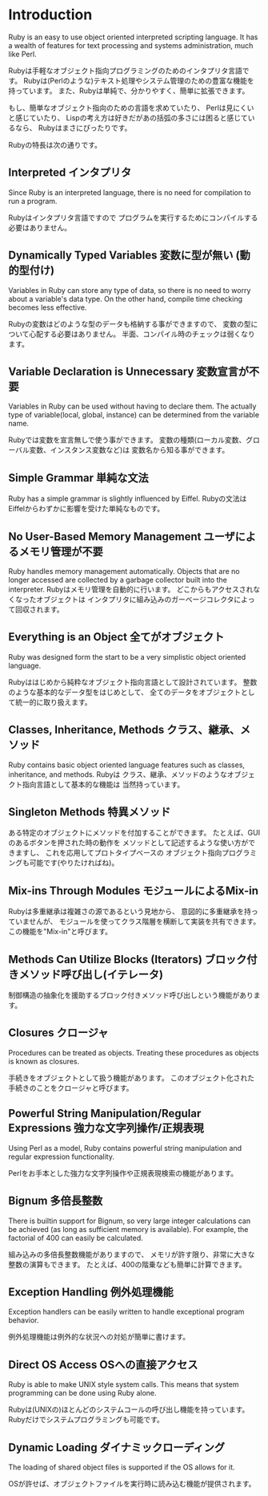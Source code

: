 Introduction
============

Ruby is an easy to use object oriented interpreted scripting language. It has a wealth of features for text processing and systems administration, much like Perl. 

Rubyは手軽なオブジェクト指向プログラミングのためのインタプリタ言語です。 Rubyは(Perlのような)テキスト処理やシステム管理のための豊富な機能を持っています。 また、Rubyは単純で、分かりやすく、簡単に拡張できます。

もし、簡単なオブジェクト指向のための言語を求めていたり、 Perlは見にくいと感じていたり、 Lispの考え方は好きだがあの括弧の多さには困ると感じているなら、 Rubyはまさにぴったりです。

Rubyの特長は次の通りです。

Interpreted インタプリタ
------
Since Ruby is an interpreted language, there is no need for compilation to run a program.

Rubyはインタプリタ言語ですので プログラムを実行するためにコンパイルする必要はありません。

Dynamically Typed Variables 変数に型が無い (動的型付け)
---------------
Variables in Ruby can store any type of data, so there is no need to worry about a variable's data type. On the other hand, compile time checking becomes less effective.

Rubyの変数はどのような型のデータも格納する事ができますので、 変数の型について心配する必要はありません。 半面、コンパイル時のチェックは弱くなります。

Variable Declaration is Unnecessary 変数宣言が不要
-------
Variables in Ruby can be used without having to declare them. The actually type of variable(local, global, instance) can be determined from the variable name.

Rubyでは変数を宣言無しで使う事ができます。 変数の種類(ローカル変数、グローバル変数、インスタンス変数など)は 変数名から知る事ができます。

Simple Grammar 単純な文法
--------------
Ruby has a simple grammar is slightly influenced by Eiffel.
Rubyの文法はEiffelからわずかに影響を受けた単純なものです。

No User-Based Memory Management ユーザによるメモリ管理が不要
--------------
Ruby handles memory management automatically. Objects that are no longer accessed are collected by a garbage collector built into the interpreter.
Rubyはメモリ管理を自動的に行います。 どこからもアクセスされなくなったオブジェクトは インタプリタに組み込みのガーベージコレクタによって回収されます。

Everything is an Object 全てがオブジェクト
---------
Ruby was designed form the start to be a very simplistic object oriented language. 

Rubyははじめから純粋なオブジェクト指向言語として設計されています。 整数のような基本的なデータ型をはじめとして、 全てのデータをオブジェクトとして統一的に取り扱えます。

Classes, Inheritance, Methods クラス、継承、メソッド
-----------
Ruby contains basic object oriented language features such as classes, inheritance, and methods.
Rubyは クラス、継承、メソッドのようなオブジェクト指向言語として基本的な機能は 当然持っています。

Singleton Methods 特異メソッド
------
ある特定のオブジェクトにメソッドを付加することができます。 たとえば、GUIのあるボタンを押された時の動作を メソッドとして記述するような使い方ができますし、 これを応用してプロトタイプベースの オブジェクト指向プログラミングも可能です(やりたければね)。

Mix-ins Through Modules モジュールによるMix-in
---------------
Rubyは多重継承は複雑さの源であるという見地から、 意図的に多重継承を持っていませんが、 モジュールを使ってクラス階層を横断して実装を共有できます。 この機能を"Mix-in"と呼びます。

Methods Can Utilize Blocks (Iterators) ブロック付きメソッド呼び出し(イテレータ)
---------------------
制御構造の抽象化を援助するブロック付きメソッド呼び出しという機能があります。

Closures クロージャ
-----
Procedures can be treated as objects. Treating these procedures as objects is known as closures. 

手続きをオブジェクトとして扱う機能があります。 このオブジェクト化された手続きのことをクロージャと呼びます。

Powerful String Manipulation/Regular Expressions 強力な文字列操作/正規表現
-------------
Using Perl as a model, Ruby contains powerful string manipulation and regular expression functionality.

Perlをお手本とした強力な文字列操作や正規表現検索の機能があります。

Bignum 多倍長整数
-----
There is builtin support for Bignum, so very large integer calculations can be achieved (as long as sufficient memory is available). For example, the factorial of 400 can easily be calculated.

組み込みの多倍長整数機能がありますので、 メモリが許す限り、非常に大きな整数の演算もできます。 たとえば、400の階乗なども簡単に計算できます。

Exception Handling 例外処理機能
------
Exception handlers can be easily written to handle exceptional program behavior.

例外処理機能は例外的な状況への対処が簡単に書けます。

Direct OS Access OSへの直接アクセス
----------
Ruby is able to make UNIX style system calls. This means that system programming can be done using Ruby alone.

Rubyは(UNIXの)ほとんどのシステムコールの呼び出し機能を持っています。 Rubyだけでシステムプログラミングも可能です。

Dynamic Loading ダイナミックローディング
------------
The loading of shared object files is supported if the OS allows for it.

OSが許せば、オブジェクトファイルを実行時に読み込む機能が提供されます。